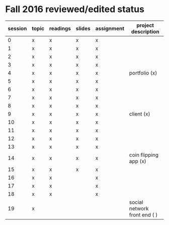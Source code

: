 # Fall 2016 reviewed/edited status

| session | topic | readings | slides | assignment | project description          |
| ------- | ----- | -------- | ------ | ---------- | ---------------------------- |
| 0       | x     | x        | x      | x          |                              |
| 1       | x     | x        | x      | x          |                              |
| 2       | x     | x        | x      | x          |                              |
| 3       | x     | x        | x      | x          |                              |
| 4       | x     | x        | x      | x          | portfolio (x)                |
| 5       | x     | x        | x      | x          |                              |
| 6       | x     | x        | x      | x          |                              |
| 7       | x     | x        | x      | x          |                              |
| 8       | x     | x        | x      | x          |                              |
| 9       | x     | x        | x      | x          | client (x)                   |
| 10      | x     | x        | x      | x          |                              |
| 11      | x     | x        | x      | x          |                              |
| 12      | x     | x        | x      | x          |                              |
| 13      | x     | x        | x      | x          |                              |
| 14      | x     | x        | x      | x          | coin flipping app (x)        |
| 15      | x     | x        | x      | x          |                              |
| 16      | x     | x        |        | x          |                              |
| 17      | x     | x        |        | x          |                              |
| 18      | x     | x        |        | x          |                              |
| 19      | x     |          |        |            | social network front end ( ) |
